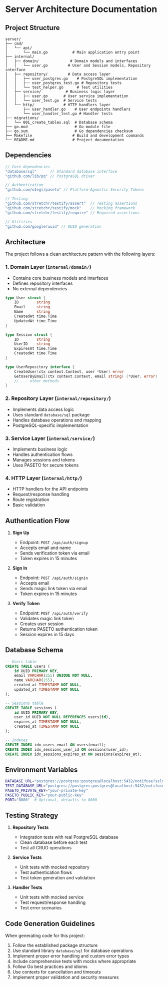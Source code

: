 # Server Architecture Documentation

## Project Structure

```
server/
├── cmd/
│   └── api/
│       └── main.go           # Main application entry point
├── internal/
│   ├── domain/              # Domain models and interfaces
│   │   └── user.go         # User and Session models, Repository interface
│   ├── repository/         # Data access layer
│   │   ├── user_postgres.go    # PostgreSQL implementation
│   │   ├── user_postgres_test.go # Repository tests
│   │   └── test_helper.go      # Test utilities
│   ├── service/           # Business logic layer
│   │   ├── user.go       # User service implementation
│   │   └── user_test.go  # Service tests
│   └── http/             # HTTP handlers layer
│       ├── user_handler.go    # User endpoints handlers
│       └── user_handler_test.go # Handler tests
├── migrations/
│   └── 001_create_tables.sql  # Database schema
├── go.mod                     # Go module file
├── go.sum                     # Go dependencies checksum
├── Makefile                  # Build and development commands
└── README.md                 # Project documentation

```

## Dependencies

```go
// Core dependencies
"database/sql"      // Standard database interface
"github.com/lib/pq" // PostgreSQL driver

// Authentication
"github.com/o1egl/paseto" // Platform-Agnostic Security Tokens

// Testing
"github.com/stretchr/testify/assert"  // Testing assertions
"github.com/stretchr/testify/mock"    // Mocking framework
"github.com/stretchr/testify/require" // Required assertions

// Utilities
"github.com/google/uuid" // UUID generation
```

## Architecture

The project follows a clean architecture pattern with the following layers:

### 1. Domain Layer (`internal/domain/`)

- Contains core business models and interfaces
- Defines repository interfaces
- No external dependencies

```go
type User struct {
    ID        string
    Email     string
    Name      string
    CreatedAt time.Time
    UpdatedAt time.Time
}

type Session struct {
    ID        string
    UserID    string
    ExpiresAt time.Time
    CreatedAt time.Time
}

type UserRepository interface {
    CreateUser(ctx context.Context, user *User) error
    GetUserByEmail(ctx context.Context, email string) (*User, error)
    // ... other methods
}
```

### 2. Repository Layer (`internal/repository/`)

- Implements data access logic
- Uses standard `database/sql` package
- Handles database operations and mapping
- PostgreSQL-specific implementation

### 3. Service Layer (`internal/service/`)

- Implements business logic
- Handles authentication flows
- Manages sessions and tokens
- Uses PASETO for secure tokens

### 4. HTTP Layer (`internal/http/`)

- HTTP handlers for the API endpoints
- Request/response handling
- Route registration
- Basic validation

## Authentication Flow

1. **Sign Up**

   - Endpoint: `POST /api/auth/signup`
   - Accepts email and name
   - Sends verification token via email
   - Token expires in 15 minutes

2. **Sign In**

   - Endpoint: `POST /api/auth/signin`
   - Accepts email
   - Sends magic link token via email
   - Token expires in 15 minutes

3. **Verify Token**
   - Endpoint: `POST /api/auth/verify`
   - Validates magic link token
   - Creates user session
   - Returns PASETO authentication token
   - Session expires in 15 days

## Database Schema

```sql
-- Users table
CREATE TABLE users (
    id UUID PRIMARY KEY,
    email VARCHAR(255) UNIQUE NOT NULL,
    name VARCHAR(255),
    created_at TIMESTAMP NOT NULL,
    updated_at TIMESTAMP NOT NULL
);

-- Sessions table
CREATE TABLE sessions (
    id UUID PRIMARY KEY,
    user_id UUID NOT NULL REFERENCES users(id),
    expires_at TIMESTAMP NOT NULL,
    created_at TIMESTAMP NOT NULL
);

-- Indexes
CREATE INDEX idx_users_email ON users(email);
CREATE INDEX idx_sessions_user_id ON sessions(user_id);
CREATE INDEX idx_sessions_expires_at ON sessions(expires_at);
```

## Environment Variables

```bash
DATABASE_URL="postgres://postgres:postgres@localhost:5432/notifuse?sslmode=disable"
TEST_DATABASE_URL="postgres://postgres:postgres@localhost:5432/notifuse_test?sslmode=disable"
PASETO_PRIVATE_KEY="your-private-key"
PASETO_PUBLIC_KEY="your-public-key"
PORT="8080"  # Optional, defaults to 8080
```

## Testing Strategy

1. **Repository Tests**

   - Integration tests with real PostgreSQL database
   - Clean database before each test
   - Test all CRUD operations

2. **Service Tests**

   - Unit tests with mocked repository
   - Test authentication flows
   - Test token generation and validation

3. **Handler Tests**
   - Unit tests with mocked service
   - Test request/response handling
   - Test error scenarios

## Code Generation Guidelines

When generating code for this project:

1. Follow the established package structure
2. Use standard library `database/sql` for database operations
3. Implement proper error handling and custom error types
4. Include comprehensive tests with mocks where appropriate
5. Follow Go best practices and idioms
6. Use contexts for cancellation and timeouts
7. Implement proper validation and security measures
